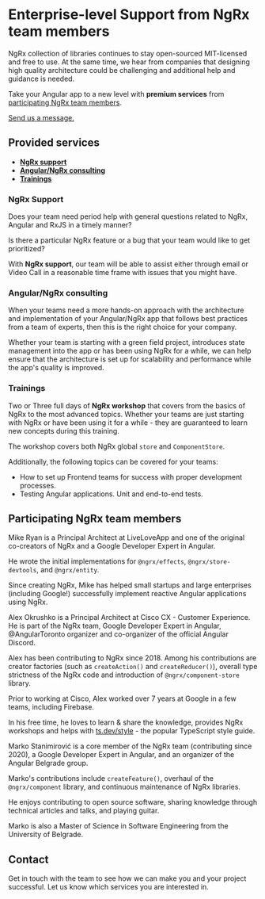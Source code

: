 
<h1 class="banner-headline">Enterprise-level Support from NgRx team members</h1>

NgRx collection of libraries continues to stay open-sourced MIT-licensed and free to use. At the same time, we hear from companies that designing high quality architecture could be challenging and additional help and guidance is needed.

Take your Angular app to a new level with **premium services** from [participating NgRx team members](#participating-ngrx-team-members).

[Send us a message.](#contact)

## Provided services
- [**NgRx support**](#ngrx-support)
- [**Angular/NgRx consulting**](#angularngrx-consulting)
- [**Trainings**](#trainings)

### NgRx Support
Does your team need period help with general questions related to NgRx, Angular and RxJS in a timely manner?

Is there a particular NgRx feature or a bug that your team would like to get prioritized?

With **NgRx support**, our team will be able to assist either through email or Video Call in a reasonable time frame with issues that you might have.

### Angular/NgRx consulting
When your teams need a more hands-on approach with the architecture and implementation of your Angular/NgRx app that follows best practices from a team of experts, then this is the right choice for your company.

Whether your team is starting with a green field project, introduces state management into the app or has been using NgRx for a while, we can help ensure that the architecture is set up for scalability and performance while the app's quality is improved.

### Trainings
Two or Three full days of **NgRx workshop** that covers from the basics of NgRx to the most advanced topics. Whether your teams are just starting with NgRx or have been using it for a while - they are guaranteed to learn new concepts during this training.

The workshop covers both NgRx global `store` and `ComponentStore`.

Additionally, the following topics can be covered for your teams:

- How to set up Frontend teams for success with proper development processes.
- Testing Angular applications. Unit and end-to-end tests.

## Participating NgRx team members

<div class="team-grid">
    <ngrxio-contributor json='{"name": "Mike Ryan", "picture": "mike-ryan.jpg"}'></ngrxio-contributor>
    <div class="member-description">Mike Ryan is a Principal Architect at LiveLoveApp and one of the original
        co-creators of NgRx and a Google Developer Expert in Angular.
        <p>He wrote the initial implementations for <code>@ngrx/effects</code>, <code>@ngrx/store-devtools</code>, and
            <code>@ngrx/entity</code>.</p>
        <p>Since creating NgRx, Mike has helped small startups and large enterprises (including Google!) successfully
            implement reactive Angular applications using NgRx.</p>
    </div>
    <ngrxio-contributor json='{"name": "Alex Okrushko", "picture": "alex-okrushko.jpg"}'></ngrxio-contributor>
    <div class="member-description">Alex Okrushko is a Principal Architect at Cisco CX - Customer Experience. He is part
        of the NgRx team, Google Developer Expert in Angular, @AngularToronto organizer and co-organizer of the official
        Angular Discord.
        <p>Alex has been contributing to NgRx since 2018. Among his contributions are creator factories (such as
            <code>createAction()</code> and <code>createReducer()</code>), overall type strictness of the NgRx code and
            introduction of <code>@ngrx/component-store</code> library.</p>
        <p>Prior to working at Cisco, Alex worked over 7 years at Google in a few teams, including Firebase.</p>
        <p>In his free time, he loves to learn & share the knowledge, provides NgRx workshops and helps with <a
                href="https://ts.dev/style">ts.dev/style</a> - the popular TypeScript style guide.</p>
    </div>
    <ngrxio-contributor json='{"name": "Marko Stanimirović", "picture":"marko.jpg"}'></ngrxio-contributor>
    <div class="member-description">Marko Stanimirović is a core member of the NgRx team (contributing since 2020),
        a Google Developer Expert in Angular, and an organizer of the Angular Belgrade group.
        <p>Marko's contributions include <code>createFeature()</code>, overhaul of the <code>@ngrx/component</code>
            library, and continuous maintenance of NgRx libraries.</p>
        <p>He enjoys contributing to open source software, sharing knowledge through technical articles and talks, and
            playing guitar.</p>
        <p>Marko is also a Master of Science in Software Engineering from the University of Belgrade.</p>
    </div>
</div>

## Contact

Get in touch with the team to see how we can make you and your project successful. Let us know which services you are interested in.

<ngrx-contact-form></ngrx-contact-form>

